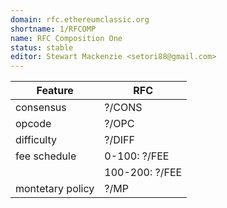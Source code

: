```yaml
---
domain: rfc.ethereumclassic.org
shortname: 1/RFCOMP
name: RFC Composition One
status: stable
editor: Stewart Mackenzie <setori88@gmail.com>
---
```


| Feature | RFC |
|---------|-----|
|consensus| ?/CONS|
|opcode| ?/OPC|
|difficulty| ?/DIFF|
|fee schedule|0-100: ?/FEE|
||100-200: ?/FEE|
|montetary policy| ?/MP|
